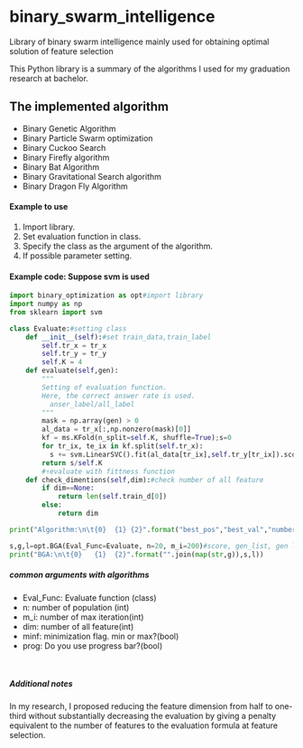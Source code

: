 # binary_swarm_intelligence
 Library of binary swarm intelligence mainly used for obtaining optimal solution of feature selection

This Python library is a summary of the algorithms I used for my graduation research at bachelor.


## The implemented algorithm
* Binary Genetic Algorithm
* Binary Particle Swarm optimization
* Binary Cuckoo Search
* Binary Firefly algorithm
* Binary Bat Algorithm
* Binary Gravitational Search algorithm
* Binary Dragon Fly Algorithm

#### Example to use
1. Import library.
2. Set evaluation function in class.
3. Specify the class as the argument of the algorithm.
4. If possible parameter setting.

#### Example code: Suppose svm is used
```python
import binary_optimization as opt#import library
import numpy as np
from sklearn import svm

class Evaluate:#setting class
    def __init__(self):#set train_data,train_label
        self.tr_x = tr_x
        self.tr_y = tr_y
        self.K = 4
    def evaluate(self,gen):
        """
        Setting of evaluation function.
        Here, the correct answer rate is used.
          anser_label/all_label
        """
        mask = np.array(gen) > 0
        al_data = tr_x[:,np.nonzero(mask)[0]]
        kf = ms.KFold(n_split=self.K, shuffle=True);s=0
        for tr_ix, te_ix in kf.split(self.tr_x):          
          s += svm.LinearSVC().fit(al_data[tr_ix],self.tr_y[tr_ix]).score(al_data[te_ix], self.tr_y[te_ix])
        return s/self.K
        #↑evaluate with fittness function
    def check_dimentions(self,dim):#check number of all feature
        if dim==None:
            return len(self.train_d[0])
        else:
            return dim

print("Algorithm:\n\t{0}  {1} {2}".format("best_pos","best_val","number_of_1s"))

s,g,l=opt.BGA(Eval_Func=Evaluate, n=20, m_i=200)#score, gen_list, gen length of 1
print("BGA:\n\t{0}   {1}  {2}".format("".join(map(str,g)),s,l))

```

##### common arguments with algorithms
* Eval_Func: Evaluate function (class)
* n: number of population (int)
* m_i:  number of max iteration(int)
* dim: number of all feature(int)
* minf: minimization flag. min or max?(bool)
* prog: Do you use progress bar?(bool)<p>
<br><p>

##### Additional notes
In my research, I proposed reducing the feature dimension from half to one-third without substantially decreasing the evaluation by giving a penalty equivalent to the number of features to the evaluation formula at feature selection.

